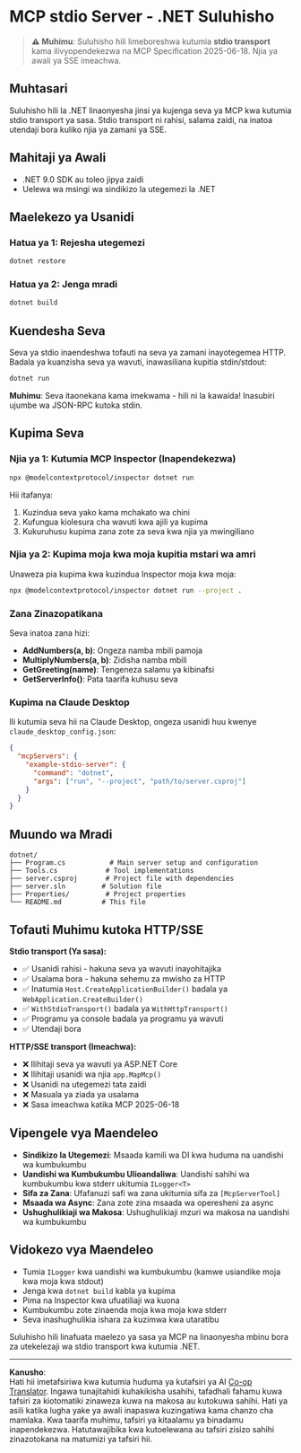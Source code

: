 <!--
CO_OP_TRANSLATOR_METADATA:
{
  "original_hash": "69372338676e01a2c97f42f70fdfbf42",
  "translation_date": "2025-08-26T20:24:30+00:00",
  "source_file": "03-GettingStarted/05-stdio-server/solution/dotnet/README.md",
  "language_code": "sw"
}
-->
# MCP stdio Server - .NET Suluhisho

> **⚠️ Muhimu**: Suluhisho hili limeboreshwa kutumia **stdio transport** kama ilivyopendekezwa na MCP Specification 2025-06-18. Njia ya awali ya SSE imeachwa.

## Muhtasari

Suluhisho hili la .NET linaonyesha jinsi ya kujenga seva ya MCP kwa kutumia stdio transport ya sasa. Stdio transport ni rahisi, salama zaidi, na inatoa utendaji bora kuliko njia ya zamani ya SSE.

## Mahitaji ya Awali

- .NET 9.0 SDK au toleo jipya zaidi
- Uelewa wa msingi wa sindikizo la utegemezi la .NET

## Maelekezo ya Usanidi

### Hatua ya 1: Rejesha utegemezi

```bash
dotnet restore
```

### Hatua ya 2: Jenga mradi

```bash
dotnet build
```

## Kuendesha Seva

Seva ya stdio inaendeshwa tofauti na seva ya zamani inayotegemea HTTP. Badala ya kuanzisha seva ya wavuti, inawasiliana kupitia stdin/stdout:

```bash
dotnet run
```

**Muhimu**: Seva itaonekana kama imekwama - hili ni la kawaida! Inasubiri ujumbe wa JSON-RPC kutoka stdin.

## Kupima Seva

### Njia ya 1: Kutumia MCP Inspector (Inapendekezwa)

```bash
npx @modelcontextprotocol/inspector dotnet run
```

Hii itafanya:
1. Kuzindua seva yako kama mchakato wa chini
2. Kufungua kiolesura cha wavuti kwa ajili ya kupima
3. Kukuruhusu kupima zana zote za seva kwa njia ya mwingiliano

### Njia ya 2: Kupima moja kwa moja kupitia mstari wa amri

Unaweza pia kupima kwa kuzindua Inspector moja kwa moja:

```bash
npx @modelcontextprotocol/inspector dotnet run --project .
```

### Zana Zinazopatikana

Seva inatoa zana hizi:

- **AddNumbers(a, b)**: Ongeza namba mbili pamoja
- **MultiplyNumbers(a, b)**: Zidisha namba mbili  
- **GetGreeting(name)**: Tengeneza salamu ya kibinafsi
- **GetServerInfo()**: Pata taarifa kuhusu seva

### Kupima na Claude Desktop

Ili kutumia seva hii na Claude Desktop, ongeza usanidi huu kwenye `claude_desktop_config.json`:

```json
{
  "mcpServers": {
    "example-stdio-server": {
      "command": "dotnet",
      "args": ["run", "--project", "path/to/server.csproj"]
    }
  }
}
```

## Muundo wa Mradi

```
dotnet/
├── Program.cs           # Main server setup and configuration
├── Tools.cs            # Tool implementations
├── server.csproj       # Project file with dependencies
├── server.sln         # Solution file
├── Properties/         # Project properties
└── README.md          # This file
```

## Tofauti Muhimu kutoka HTTP/SSE

**Stdio transport (Ya sasa):**
- ✅ Usanidi rahisi - hakuna seva ya wavuti inayohitajika
- ✅ Usalama bora - hakuna sehemu za mwisho za HTTP
- ✅ Inatumia `Host.CreateApplicationBuilder()` badala ya `WebApplication.CreateBuilder()`
- ✅ `WithStdioTransport()` badala ya `WithHttpTransport()`
- ✅ Programu ya console badala ya programu ya wavuti
- ✅ Utendaji bora

**HTTP/SSE transport (Imeachwa):**
- ❌ Ilihitaji seva ya wavuti ya ASP.NET Core
- ❌ Ilihitaji usanidi wa njia `app.MapMcp()`
- ❌ Usanidi na utegemezi tata zaidi
- ❌ Masuala ya ziada ya usalama
- ❌ Sasa imeachwa katika MCP 2025-06-18

## Vipengele vya Maendeleo

- **Sindikizo la Utegemezi**: Msaada kamili wa DI kwa huduma na uandishi wa kumbukumbu
- **Uandishi wa Kumbukumbu Ulioandaliwa**: Uandishi sahihi wa kumbukumbu kwa stderr ukitumia `ILogger<T>`
- **Sifa za Zana**: Ufafanuzi safi wa zana ukitumia sifa za `[McpServerTool]`
- **Msaada wa Async**: Zana zote zina msaada wa operesheni za async
- **Ushughulikiaji wa Makosa**: Ushughulikiaji mzuri wa makosa na uandishi wa kumbukumbu

## Vidokezo vya Maendeleo

- Tumia `ILogger` kwa uandishi wa kumbukumbu (kamwe usiandike moja kwa moja kwa stdout)
- Jenga kwa `dotnet build` kabla ya kupima
- Pima na Inspector kwa ufuatiliaji wa kuona
- Kumbukumbu zote zinaenda moja kwa moja kwa stderr
- Seva inashughulikia ishara za kuzimwa kwa utaratibu

Suluhisho hili linafuata maelezo ya sasa ya MCP na linaonyesha mbinu bora za utekelezaji wa stdio transport kwa kutumia .NET.

---

**Kanusho**:  
Hati hii imetafsiriwa kwa kutumia huduma ya kutafsiri ya AI [Co-op Translator](https://github.com/Azure/co-op-translator). Ingawa tunajitahidi kuhakikisha usahihi, tafadhali fahamu kuwa tafsiri za kiotomatiki zinaweza kuwa na makosa au kutokuwa sahihi. Hati ya asili katika lugha yake ya awali inapaswa kuzingatiwa kama chanzo cha mamlaka. Kwa taarifa muhimu, tafsiri ya kitaalamu ya binadamu inapendekezwa. Hatutawajibika kwa kutoelewana au tafsiri zisizo sahihi zinazotokana na matumizi ya tafsiri hii.